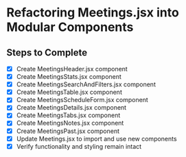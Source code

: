 # Refactoring Meetings.jsx into Modular Components

## Steps to Complete
- [x] Create MeetingsHeader.jsx component
- [x] Create MeetingsStats.jsx component
- [x] Create MeetingsSearchAndFilters.jsx component
- [x] Create MeetingsTable.jsx component
- [x] Create MeetingsScheduleForm.jsx component
- [x] Create MeetingsDetails.jsx component
- [x] Create MeetingsTabs.jsx component
- [x] Create MeetingsNotes.jsx component
- [x] Create MeetingsPast.jsx component
- [x] Update Meetings.jsx to import and use new components
- [x] Verify functionality and styling remain intact
